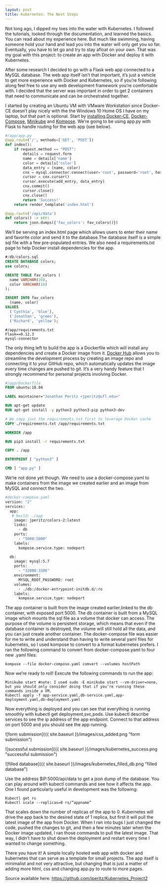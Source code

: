 ```yaml
---
layout: post
title: Kubernetes: The Next Steps
---
```

Not long ago, I dipped my toes into the water with Kubernetes. I followed the tutorials, looked through the documentation, and learned the basics. You can read about my experience here. But much like swimming, having someone hold your hand and lead you into the water will only get you so far. Eventually, you have to let go and try to stay afloat on your own. That was my goal with this project: to create an app with Docker and deploy it with Kubernetes. 
	
After some research I decided to go with a Flask web app connected to a MySQL database. The web app itself isn’t that important, it’s just a vehicle to get more experience with Docker and Kubernetes, so if you’re following along feel free to use any web development framework you’re comfortable with. I decided that the server was important in order to get 2 containers that need to communicate and can be orchestrated together. 
	
I started by creating an Ubuntu VM with VMware Workstation since Docker-CE doesn’t play nicely with the the Windows 10 Home OS I have on my laptop, but that part is optional. Start by [installing Docker-CE](https://docs.docker.com/install/linux/docker-ce/ubuntu/#install-using-the-repository), [Docker-Compose](https://github.com/Yelp/docker-compose/blob/master/docs/install.md), [Minikube](https://medium.com/@naoko.reeves/how-to-install-minikube-on-ubuntu-bionic-18-04-af2d5435cc35) and [Kompose](https://kubernetes.io/docs/tasks/configure-pod-container/translate-compose-kubernetes/#kompose-convert). We’re going to be using app.py with Flask to handle routing for the web app (see below). 
```python
#/app/app.py
@app.route('/', methods=['GET', 'POST'])
def index():
    if request.method == "POST":
        details = request.form
        name = details['name']
        color = details['color']
        data_entry = (name, color)
        cnx = mysql.connector.connect(user='root', password='root', host='172.17.0.3', port='3306', database='colors')
        cursor = cnx.cursor()
        cursor.execute(add_entry, data_entry)
        cnx.commit()
        cursor.close()
        cnx.close()
        return 'Success!'
    return render_template('index.html')

@app.route('/api/data')
def colors() -> str:
    return json.dumps({'fav_colors': fav_colors()})
```
	
We’ll be serving an index.html page which allows users to enter their name and favorite color and send it to the database.The database itself is a simple sql file with a few pre-populated entries. We also need a requirements.txt page to help Docker install dependencies for the app. 
```SQL
#/db/colors.sql
CREATE DATABASE colors;
use colors;

CREATE TABLE fav_colors (
  name VARCHAR(20),
  color VARCHAR(10)
);

INSERT INTO fav_colors
  (name, color)
VALUES
  ('Cynthia', 'blue'),
  ('Jonathan', 'green'),
  ('Richard', 'yellow');
```
```
#/app/requirements.txt
Flask==0.12.3
mysql-connector
```

The only thing left to build the app is a Dockerfile which will install any dependencies and create a Docker image from it. [Docker Hub](https://hub.docker.com/) allows you to streamline the development process by creating an image repo and connecting it to your GitHub repo, which automatically updates the image every time changes are pushed to git. It’s a very handy feature that I strongly recommend for personal projects involving Docker.
```Dockerfile
#/app/Dockerfile
FROM ubuntu:18.04

LABEL maintainer="Jonathan Peritz <jperitz@ufl.edu>"

RUN apt-get update
RUN apt-get install -y python3 python3-pip python3-dev

# We copy just the requirements.txt first to leverage Docker cache
COPY ./requirements.txt /app/requirements.txt

WORKDIR /app

RUN pip3 install -r requirements.txt

COPY . /app

ENTRYPOINT [ "python3" ]

CMD [ "app.py" ]
```

We’re not done yet though. We need to use a docker-compose.yaml to make containers from the image we created earlier and an image from MySQL and connect the two. 
```Dockerfile
#docker-compose.yaml
version: "2"
services:
  app:
   # build: ./app
    image: jperitz/colors-2:latest
    links:
      - db
    ports:
      - "5000:5000"
    labels:
      kompose.service.type: nodeport

  db:
    image: mysql:5.7
    ports:
      - "32000:3306"
    environment:
      MYSQL_ROOT_PASSWORD: root
    volumes:
      - ./db:/docker-entrypoint-initdb.d/:ro
    labels:
      kompose.service.type: nodeport
```
The app container is built from the image created earlier,linked to the db container, with exposed port 5000. The db container is built from a MySQL image which mounts the sql file as a volume that docker can access. The purpose of the volume is persistent storage, which means that even if the database container is destroyed, the volume will still hold all the data, and you can just create another container. The docker-compose file was easier for me to write and understand than having to write several yaml files for kubernetes, so I used kompose to convert to a format kubernetes prefers. I ran the following command to convert from docker-compose.yaml to four new .yaml files: 
```
kompose --file docker-compose.yaml comvert --volumes hostPath
```

Now we’re ready to roll! Execute the following commands to run the app:
```
Minikube start #note: I used sudo -E minikube start --vm-driver=none, but you should only consider doing that if you’re running these commands inside a VM.
Kubectl apply -f app-service.yaml,db-service.yaml,app-deployment.yaml,db-deployment.yaml
```

Now everything is deployed and you can see that everything is running smoothly with kubectl get deployment,svc,pods. Use kubectl describe services to see the ip address of the app endpoint. Connect to that address on port 5000 and you should see the app running. 

![form submission]({{ site.baseurl }}/images/css_added.png "form submission")

![sucessful submission]({{ site.baseurl }}/images/kubernetes_success.png "successful submission")

![filled database]({{ site.baseurl }}/images/kubernetes_filled_db.png "filled database")

Use the address $IP:5000/api/data to get a json dump of the database. You can play around with kubectl commands and see how it affects the app. One I found particularly useful in development was the following:
```
Kubectl get rs
Kubectl scale --replicas=0 rs/”appname”
```

That scales down the number of replicas of the app to 0. Kubernetes will drive the app back to the desired state of 1 replica, but first it will pull the latest image of the app from Docker. When I ran into bugs I just changed the code, pushed the changes to git, and then a few minutes later when the Docker image updated, I ran those commands to pull the latest image. That way, I didn’t have to shut down the deployment and restart every time I wanted to change something.

There you have it! A simple locally hosted web app with docker and kubernetes that can serve as a template for small projects. The app itself is minimalist and not very attractive, but changing that is just a matter of adding more html, css and changing app.py to route to more pages. 

Source available here: https://github.com/jperitz/Kubernetes_Project2
